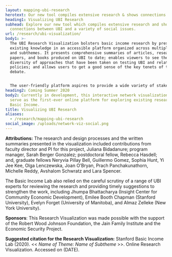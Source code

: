 ```yaml
---
layout: mapping-ubi-research
herotext: Our new tool compiles extensive research & shows connections between UBI and a variety of social issues
heading1: Visualizing UBI Research
subhead: Explore our new tool which compiles extensive research and shows the
  connections between UBI and a variety of social issues.
url: /research/ubi-visualization/
body1: >-
  The UBI Research Visualization bolsters basic income research by presenting
  existing knowledge in an accessible platform organized across multiple themes
  and subthemes. It presents comprehensive summaries of articles, research
  papers, and books produced on UBI to date; enables viewers to see the
  diversity of approaches that have been taken on testing UBI and related
  policies; and allows users to get a good sense of the key tenets of the
  debate. 


  The user-friendly platform aspires to provide a wide variety of stakeholders (researchers and students, experimenters, policymakers and philanthropic organizations, among others) with just-in-time access to UBI research. It is the result of two years of research led by the Faculty Director and Program Manager and carried out by a large team of Lab fellows since 2018. Central to the extensive summaries presented below is the commitment to bridging the gap between facts and values. The summaries present existing empirical facts and data around UBI and the broad value-based questions and arguments that surround UBI along critical themes like gender, race and health.
heading2: Coming Summer 2020
body2: Currently in development, this interactive network visualization will
  serve as the first-ever online platform for exploring existing research on
  Basic Income.
title: Visualizing UBI Research
aliases:
  - /research/mapping-ubi-research
social_image: /uploads/network-viz-social.png   
---
```

**Attributions:** The research and design processes and the written summaries presented in the visualization included contributions from faculty director and PI for this project, Juliana Bidadanure; program manager, Sarah Berger Gonzalez; postdoctoral fellow, Rebecca Hasdell; and, graduate fellows Neryvia Pillay Bell, Guillermo Gomez, Sophia Hunt, Yi Jee Kee, Olga Lenczewska, Joan O’Bryan, Prach Panchakunathorn, Michelle Reddy, Avshalom Schwratz and Lara Spencer.

The Basic Income Lab also relied on the careful scrutiny of a range of UBI experts for reviewing the research and providing timely suggestions to strengthen the work, including Jhumpa Bhattacharya (Insight Center for Community Economic Development), Emilee Booth Chapman (Stanford University), Evelyn Forget (University of Manitoba), and Almaz Zelleke (New York University).

**Sponsors**: This Research Visualization was made possible with the support of the Robert Wood Johnson Foundation, the Jain Family Institute and the Economic Security Project.

**Suggested citation for the Research Visualization:** Stanford Basic Income Lab (2020). << *Name of Theme: Name of Subtheme* >>. Online Research Visualization. Accessed on (DATE).